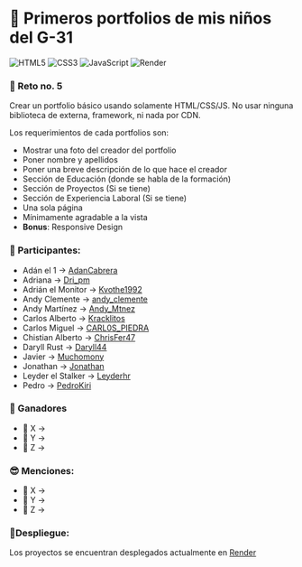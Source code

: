 # 🥹 Primeros portfolios de mis niños del G-31

![HTML5](https://img.shields.io/badge/html5-%23E34F26.svg?style=for-the-badge&logo=html5&logoColor=white)
![CSS3](https://img.shields.io/badge/css3-%231572B6.svg?style=for-the-badge&logo=css3&logoColor=white)
![JavaScript](https://img.shields.io/badge/javascript-%23323330.svg?style=for-the-badge&logo=javascript&logoColor=%23F7DF1E)
![Render](https://img.shields.io/badge/Render-46E3B7?style=for-the-badge&logo=render&logoColor=white)

### 🤠 Reto no. 5

Crear un portfolio básico usando solamente HTML/CSS/JS.
No usar ninguna biblioteca de externa, framework, ni nada por CDN.

Los requerimientos de cada portfolios son:
- Mostrar una foto del creador del portfolio
- Poner nombre y apellidos
- Poner una breve descripción de lo que hace el creador
- Sección de Educación (donde se habla de la formación)
- Sección de Proyectos (Si se tiene)
- Sección de Experiencia Laboral (Si se tiene)
- Una sola página
- Mínimamente agradable a la vista
- **Bonus**: Responsive Design

### 👻 Participantes:

- Adán el 1 -> [AdanCabrera](https://primeros-portfolios-g31.onrender.com/AdanCabrera)
- Adriana -> [Dri_pm](https://primeros-portfolios-g31.onrender.com/Dri_pm)
- Adrián el Monitor -> [Kvothe1992](https://primeros-portfolios-g31.onrender.com/Kvothe1992)
- Andy Clemente -> [andy_clemente](https://primeros-portfolios-g31.onrender.com/andy_clemente)
- Andy Martínez -> [Andy_Mtnez](https://primeros-portfolios-g31.onrender.com/Andy_Mtnez)
- Carlos Alberto -> [Kracklitos](https://primeros-portfolios-g31.onrender.com/Kracklitos)
- Carlos Miguel -> [CARL0S_PIEDRA](https://primeros-portfolios-g31.onrender.com/CARL0S_PIEDRA)
- Chistian Alberto -> [ChrisFer47](https://primeros-portfolios-g31.onrender.com/ChrisFer47)
- Daryll Rust -> [Daryll44](https://primeros-portfolios-g31.onrender.com/Daryll44)
- Javier -> [Muchomony](https://primeros-portfolios-g31.onrender.com/Muchomony)
- Jonathan -> [Jonathan](https://primeros-portfolios-g31.onrender.com/Jonathan)
- Leyder el Stalker -> [Leyderhr](https://primeros-portfolios-g31.onrender.com/Leyderhr)
- Pedro -> [PedroKiri](https://primeros-portfolios-g-31.onrender.com/PedroKiri)

### 🏅 Ganadores

- 🥇 X -> []()
- 🥈 Y -> []()
- 🥉 Z -> []()

### 😎 Menciones:

- 📍 X -> []()
- 📍 Y -> []()
- 📍 Z -> []()

### 🚀Despliegue:

Los proyectos se encuentran desplegados actualmente en [Render](https://primeros-portfolios-g31.onrender.com)